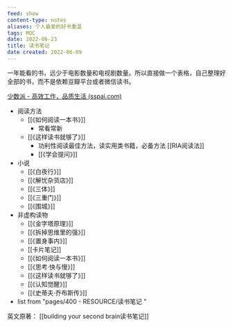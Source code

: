 ```yaml
---
feed: show
content-type: notes
aliases: 个人最爱的好书重温
tags: MOC 
date: 2022-06-23
title: 读书笔记
date created: 2022-06-09
---
```


一年能看的书，远少于电影数量和电视剧数量。所以直接做一个表格，自己整理好全部的书，而不是依赖豆瓣平台或者微信读书。

[少数派 - 高效工作，品质生活 (sspai.com)](https://sspai.com/search/post/mac)

- 阅读方法
	- [[《如何阅读一本书》]]
		- 常看常新
	- [[《这样读书就够了》]]
		- 功利性阅读最佳方法，读实用类书籍，必备方法 [[RIA阅读法]]
		- [[《学会提问》]]
- 小说
	- [[《白夜行》]]
	- [[《解忧杂货店》]]
	- [[《三体》]]
	- [[《三重门》]]
	- [[《围城》]]
- 非虚构读物
	- [[《金字塔原理》]]
	- [[《拆掉思维里的强》]]
	- [[《置身事内》]]
	- [[卡片笔记]]
	- [[《如何阅读一本书》]]
	- [[《思考·快与慢》]]
	- [[《这样读书就够了》]]
	- [[《认知觉醒》]]
	- [[《史蒂夫·乔布斯传》]]
- list
  from "pages/400 - RESOURCE/读书笔记 "

英文原著：
[[building your second brain读书笔记]]
